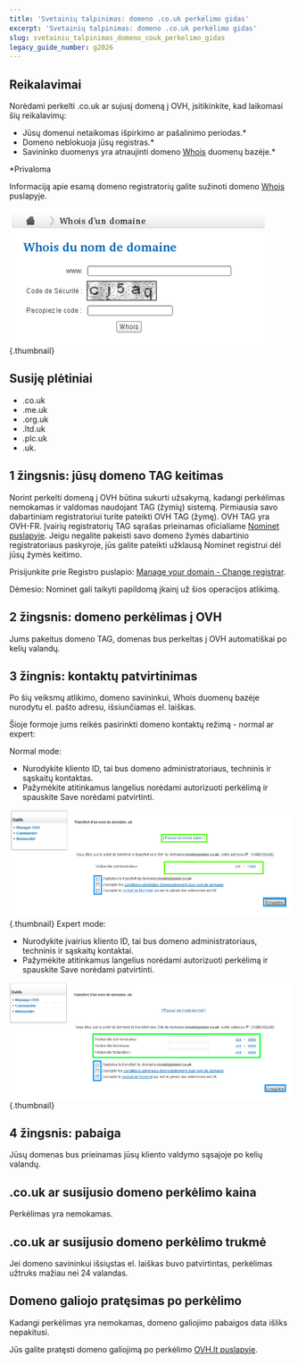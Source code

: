 ```yaml
---
title: 'Svetainių talpinimas: domeno .co.uk perkėlimo gidas'
excerpt: 'Svetainių talpinimas: domeno .co.uk perkėlimo gidas'
slug: svetainiu_talpinimas_domeno_couk_perkelimo_gidas
legacy_guide_number: g2026
---
```



## Reikalavimai
Norėdami perkelti .co.uk ar sujusį domeną į OVH, įsitikinkite, kad laikomasi šių reikalavimų:


- Jūsų domenui netaikomas išpirkimo ar pašalinimo periodas.*
- Domeno neblokuoja jūsų registras.*
- Savininko duomenys yra atnaujinti domeno [Whois](https://www.ovh.com/cgi-bin/whois.pl) duomenų bazėje.*

*Privaloma


Informaciją apie esamą domeno registratorių galite sužinoti domeno [Whois](https://www.ovh.com/cgi-bin/whois.pl) puslapyje.

![](images/img_3485.jpg){.thumbnail}


## Susiję plėtiniai

- .co.uk
- .me.uk
- .org.uk
- .ltd.uk
- .plc.uk
- .uk.




## 1 žingsnis: jūsų domeno TAG keitimas
Norint perkelti domeną į OVH būtina sukurti užsakymą, kadangi perkėlimas nemokamas ir valdomas naudojant TAG (žymių) sistemą.
Pirmiausia savo dabartiniam registratoriui turite pateikti OVH TAG (žymę).
OVH TAG yra OVH-FR.
Įvairių registratorių TAG sąrašas prieinamas oficialiame [Nominet puslapyje](http://www.nominet.uk/registrar-list).
Jeigu negalite pakeisti savo domeno žymės dabartinio registratoriaus paskyroje, jūs galite pateikti užklausą Nominet registrui dėl jūsų žymės keitimo.

Prisijunkite prie Registro puslapio: [Manage your domain - Change registrar](http://www.nominet.org.uk/uk-domain-names/manage-your-domain/change-registrar).

Dėmesio: Nominet gali taikyti papildomą įkainį už šios operacijos atlikimą.


## 2 žingsnis: domeno perkėlimas į OVH
Jums pakeitus domeno TAG, domenas bus perkeltas į OVH automatiškai po kelių valandų.


## 3 žingnis: kontaktų patvirtinimas
Po šių veiksmų atlikimo, domeno savininkui, Whois duomenų bazėje nurodytu el. pašto adresu, išsiunčiamas el. laiškas.

Šioje formoje jums reikės pasirinkti domeno kontaktų režimą - normal ar expert:

Normal mode:

- Nurodykite kliento ID, tai bus domeno administratoriaus, techninis ir sąskaitų kontaktas. 
- Pažymėkite atitinkamus langelius norėdami autorizuoti perkėlimą ir spauskite Save norėdami patvirtinti.



![](images/img_3487.jpg){.thumbnail}
Expert mode:

- Nurodykite įvairius kliento ID, tai bus domeno administratoriaus, techninis ir sąskaitų kontaktai.
- Pažymėkite atitinkamus langelius norėdami autorizuoti perkėlimą ir spauskite Save norėdami patvirtinti.



![](images/img_3486.jpg){.thumbnail}


## 4 žingsnis: pabaiga
Jūsų domenas bus prieinamas jūsų kliento valdymo sąsajoje po kelių valandų.


## .co.uk ar susijusio domeno perkėlimo kaina
Perkėlimas yra nemokamas.


## .co.uk ar susijusio domeno perkėlimo trukmė
Jei domeno savininkui išsiųstas el. laiškas buvo patvirtintas, perkėlimas užtruks mažiau nei 24 valandas.


## Domeno galiojo pratęsimas po perkėlimo
Kadangi perkėlimas yra nemokamas, domeno galiojimo pabaigos data išliks nepakitusi.

Jūs galite pratęsti domeno galiojimą po perkėlimo [OVH.lt puslapyje](https://www.ovh.lt).

